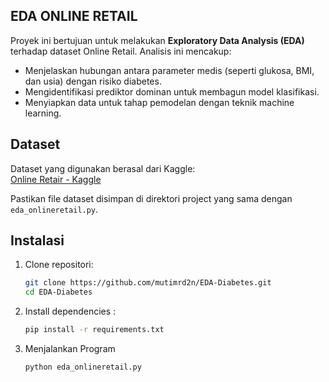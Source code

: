 ## EDA ONLINE RETAIL

Proyek ini bertujuan untuk melakukan **Exploratory Data Analysis (EDA)** terhadap dataset Online Retail. Analisis ini mencakup:

- Menjelaskan hubungan antara parameter medis (seperti glukosa, BMI, dan usia) dengan risiko diabetes.
- Mengidentifikasi prediktor dominan untuk membagun model klasifikasi.
- Menyiapkan data untuk tahap pemodelan dengan teknik machine learning.

## Dataset

Dataset yang digunakan berasal dari Kaggle:  
[Online Retair - Kaggle](https://www.kaggle.com/datasets/vijayuv/onlineretail)

Pastikan file dataset disimpan di direktori project yang sama dengan `eda_onlineretail.py`.

## Instalasi

1. Clone repositori:
   ```bash
   git clone https://github.com/mutimrd2n/EDA-Diabetes.git
   cd EDA-Diabetes
   
2. Install dependencies :
   ```bash
   pip install -r requirements.txt

3. Menjalankan Program
   ```bash
   python eda_onlineretail.py
